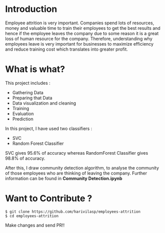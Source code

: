 # Introduction 
Employee attrition is very important. Companies spend lots of resources, money and valuable time to train their employees to get the best results and hence if the employee leaves the company due to some reason it is a great loss of human resource for the company. Therefore, understanding why employees leave is very important for businesses to maximize efficiency and reduce training cost which translates into greater profit.

# What is what?
This project includes :
- Gathering Data
- Preparing that Data
- Data visualization and cleaning
- Training
- Evaluation
- Prediction

In this project, I have used two classifiers :
- SVC
- Random Forest Classifier

SVC gives 95.6% of accuracy whereas RandomForest Classifier gives 98.8% of accuracy.

After this, I draw community detection algorithm, to analyse the community of those employees who are thinking of leaving the company. Further information can be found in **Community Detection.ipynb**

# Want to Contribute ?

```
$ git clone https://github.com/harivilasp/employees-attrition
$ cd employees-attrition

```

Make changes and send PR!!


